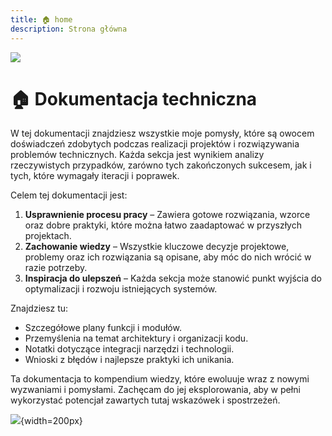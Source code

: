 ```yaml
---
title: 🏠 home
description: Strona główna
---
```


[![](https://gitlab.com/pl.rachuna-net/docs/-/badges/release.svg?value_width=70)](https://gitlab.com/pl.rachuna-net/docs/-/releases)

# 🏠 Dokumentacja techniczna

W tej dokumentacji znajdziesz wszystkie moje pomysły, które są owocem doświadczeń zdobytych podczas realizacji projektów i rozwiązywania problemów technicznych. Każda sekcja jest wynikiem analizy rzeczywistych przypadków, zarówno tych zakończonych sukcesem, jak i tych, które wymagały iteracji i poprawek. 

Celem tej dokumentacji jest:  
1. **Usprawnienie procesu pracy** – Zawiera gotowe rozwiązania, wzorce oraz dobre praktyki, które można łatwo zaadaptować w przyszłych projektach.  
2. **Zachowanie wiedzy** – Wszystkie kluczowe decyzje projektowe, problemy oraz ich rozwiązania są opisane, aby móc do nich wrócić w razie potrzeby.  
3. **Inspiracja do ulepszeń** – Każda sekcja może stanowić punkt wyjścia do optymalizacji i rozwoju istniejących systemów.  

Znajdziesz tu:
- Szczegółowe plany funkcji i modułów.
- Przemyślenia na temat architektury i organizacji kodu.
- Notatki dotyczące integracji narzędzi i technologii.
- Wnioski z błędów i najlepsze praktyki ich unikania.  

Ta dokumentacja to kompendium wiedzy, które ewoluuje wraz z nowymi wyzwaniami i pomysłami. Zachęcam do jej eksplorowania, aby w pełni wykorzystać potencjał zawartych tutaj wskazówek i spostrzeżeń. 

![](https://gitlab.com/pl.rachuna-net/gitlab-profile/-/raw/main/assets/logo/website_logo_transparent_background.png){width=200px}

